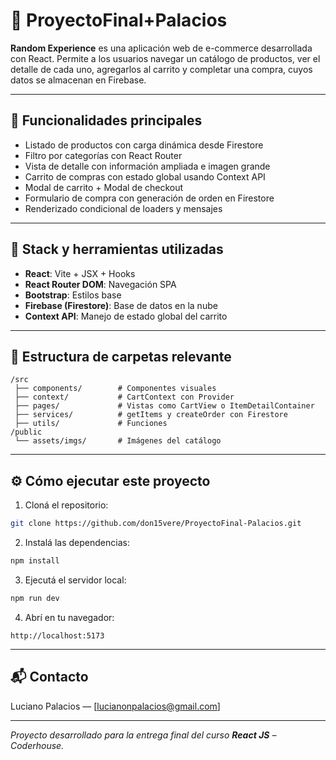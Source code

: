 # 🛒 ProyectoFinal+Palacios

**Random Experience** es una aplicación web de e-commerce desarrollada con React. Permite a los usuarios navegar un catálogo de productos, ver el detalle de cada uno, agregarlos al carrito y completar una compra, cuyos datos se almacenan en Firebase.

---

## 🚀 Funcionalidades principales

- Listado de productos con carga dinámica desde Firestore
- Filtro por categorías con React Router
- Vista de detalle con información ampliada e imagen grande
- Carrito de compras con estado global usando Context API
- Modal de carrito + Modal de checkout
- Formulario de compra con generación de orden en Firestore
- Renderizado condicional de loaders y mensajes

---

## 🧱 Stack y herramientas utilizadas

- **React**: Vite + JSX + Hooks
- **React Router DOM**: Navegación SPA
- **Bootstrap**: Estilos base
- **Firebase (Firestore)**: Base de datos en la nube
- **Context API**: Manejo de estado global del carrito

---

## 📁 Estructura de carpetas relevante

```
/src
 ├── components/        # Componentes visuales
 ├── context/           # CartContext con Provider
 ├── pages/             # Vistas como CartView o ItemDetailContainer
 ├── services/          # getItems y createOrder con Firestore
 ├── utils/             # Funciones
/public
 └── assets/imgs/       # Imágenes del catálogo
```

---

## ⚙️ Cómo ejecutar este proyecto

1. Cloná el repositorio:
```bash
git clone https://github.com/don15vere/ProyectoFinal-Palacios.git
```

2. Instalá las dependencias:
```bash
npm install
```

3. Ejecutá el servidor local:
```bash
npm run dev
```

4. Abrí en tu navegador:
```
http://localhost:5173
```

---

## 📬 Contacto
Luciano Palacios — [lucianonpalacios@gmail.com]

---

_Proyecto desarrollado para la entrega final del curso **React JS** – Coderhouse._

